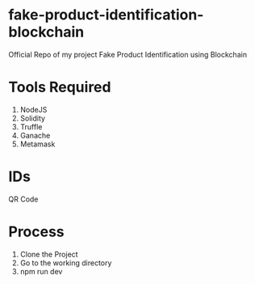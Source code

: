 # fake-product-identification-blockchain
Official Repo of my project Fake Product Identification using Blockchain

# Tools Required
1. NodeJS
2. Solidity
3. Truffle
4. Ganache
5. Metamask

# IDs
QR Code

# Process
1. Clone the Project
2. Go to the working directory
3. npm run dev
